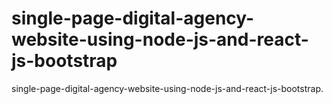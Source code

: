 # single-page-digital-agency-website-using-node-js-and-react-js-bootstrap
 single-page-digital-agency-website-using-node-js-and-react-js-bootstrap.
